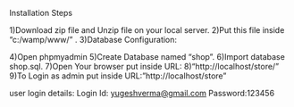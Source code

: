Installation Steps

1)Download zip file and Unzip file on your local server.
2)Put this file inside “c:/wamp/www/” .
3)Database Configuration:

4)Open phpmyadmin
5)Create Database named “shop”.
6)Import database shop.sql.
7)Open Your browser put inside URL:
8)“http://localhost/store/”
9)To Login as admin put inside URL:”http://localhost/store”



user login details:
Login Id: yugeshverma@gmail.com
Password:123456
